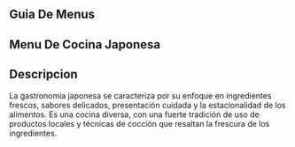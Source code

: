 ## Guia De Menus

## Menu De Cocina Japonesa

## Descripcion
La gastronomía japonesa se caracteriza por su enfoque en ingredientes frescos, sabores delicados, presentación cuidada y la estacionalidad de los alimentos. Es una cocina diversa, con una fuerte tradición de uso de productos locales y técnicas de cocción que resaltan la frescura de los ingredientes. 

